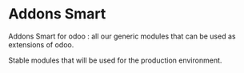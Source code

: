 Addons Smart
===============

Addons Smart for odoo : all our generic modules that can be used as extensions of odoo.


Stable modules that will be used for the production environment.

